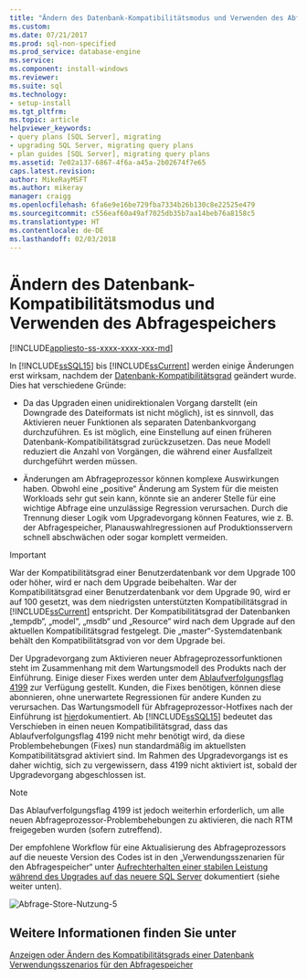 ```yaml
---
title: "Ändern des Datenbank-Kompatibilitätsmodus und Verwenden des Abfragespeichers | Microsoft-Dokumentation"
ms.custom: 
ms.date: 07/21/2017
ms.prod: sql-non-specified
ms.prod_service: database-engine
ms.service: 
ms.component: install-windows
ms.reviewer: 
ms.suite: sql
ms.technology:
- setup-install
ms.tgt_pltfrm: 
ms.topic: article
helpviewer_keywords:
- query plans [SQL Server], migrating
- upgrading SQL Server, migrating query plans
- plan guides [SQL Server], migrating query plans
ms.assetid: 7e02a137-6867-4f6a-a45a-2b02674f7e65
caps.latest.revision: 
author: MikeRayMSFT
ms.author: mikeray
manager: craigg
ms.openlocfilehash: 6fa6e9e16be729fba7334b26b130c8e22525e479
ms.sourcegitcommit: c556eaf60a49af7025db35b7aa14beb76a8158c5
ms.translationtype: HT
ms.contentlocale: de-DE
ms.lasthandoff: 02/03/2018
---
```

# <a name="change-the-database-compatibility-mode-and-use-the-query-store"></a>Ändern des Datenbank-Kompatibilitätsmodus und Verwenden des Abfragespeichers
[!INCLUDE[appliesto-ss-xxxx-xxxx-xxx-md](../../includes/appliesto-ss-xxxx-xxxx-xxx-md.md)]

In [!INCLUDE[ssSQL15](../../includes/sssql15-md.md)] bis [!INCLUDE[ssCurrent](../../includes/sscurrent-md.md)] werden einige Änderungen erst wirksam, nachdem der [Datenbank-Kompatibilitätsgrad](../../t-sql/statements/alter-database-transact-sql-compatibility-level.md) geändert wurde. Dies hat verschiedene Gründe:  
  
- Da das Upgraden einen unidirektionalen Vorgang darstellt (ein Downgrade des Dateiformats ist nicht möglich), ist es sinnvoll, das Aktivieren neuer Funktionen als separaten Datenbankvorgang durchzuführen. Es ist möglich, eine Einstellung auf einen früheren Datenbank-Kompatibilitätsgrad zurückzusetzen.  Das neue Modell reduziert die Anzahl von Vorgängen, die während einer Ausfallzeit durchgeführt werden müssen.  
  
- Änderungen am Abfrageprozessor können komplexe Auswirkungen haben. Obwohl eine „positive“ Änderung am System für die meisten Workloads sehr gut sein kann, könnte sie an anderer Stelle für eine wichtige Abfrage eine unzulässige Regression verursachen. Durch die Trennung dieser Logik vom Upgradevorgang können Features, wie z. B. der Abfragespeicher, Planauswahlregressionen auf Produktionsservern schnell abschwächen oder sogar komplett vermeiden.  
  
> [!IMPORTANT]  
> War der Kompatibilitätsgrad einer Benutzerdatenbank vor dem Upgrade 100 oder höher, wird er nach dem Upgrade beibehalten. War der Kompatibilitätsgrad einer Benutzerdatenbank vor dem Upgrade 90, wird er auf 100 gesetzt, was dem niedrigsten unterstützten Kompatibilitätsgrad in [!INCLUDE[ssCurrent](../../includes/sscurrent-md.md)] entspricht. Der Kompatibilitätsgrad der Datenbanken „tempdb“, „model“, „msdb“ und „Resource“ wird nach dem Upgrade auf den aktuellen Kompatibilitätsgrad festgelegt.
> Die „master“-Systemdatenbank behält den Kompatibilitätsgrad von vor dem Upgrade bei. 
  
Der Upgradevorgang zum Aktivieren neuer Abfrageprozessorfunktionen steht im Zusammenhang mit dem Wartungsmodell des Produkts nach der Einführung.  Einige dieser Fixes werden unter dem [Ablaufverfolgungsflag 4199](../../t-sql/database-console-commands/dbcc-traceon-trace-flags-transact-sql.md#4199) zur Verfügung gestellt.  Kunden, die Fixes benötigen, können diese abonnieren, ohne unerwartete Regressionen für andere Kunden zu verursachen. Das Wartungsmodell für Abfrageprozessor-Hotfixes nach der Einführung ist [hier](http://support.microsoft.com/kb/974006)dokumentiert. Ab [!INCLUDE[ssSQL15](../../includes/sssql15-md.md)] bedeutet das Verschieben in einen neuen Kompatibilitätsgrad, dass das Ablaufverfolgungsflag 4199 nicht mehr benötigt wird, da diese Problembehebungen (Fixes) nun standardmäßig im aktuellsten Kompatibilitätsgrad aktiviert sind. Im Rahmen des Upgradevorgangs ist es daher wichtig, sich zu vergewissern, dass 4199 nicht aktiviert ist, sobald der Upgradevorgang abgeschlossen ist.  

> [!NOTE]
> Das Ablaufverfolgungsflag 4199 ist jedoch weiterhin erforderlich, um alle neuen Abfrageprozessor-Problembehebungen zu aktivieren, die nach RTM freigegeben wurden (sofern zutreffend).
  
Der empfohlene Workflow für eine Aktualisierung des Abfrageprozessors auf die neueste Version des Codes ist in den „Verwendungsszenarien für den Abfragespeicher“ unter [Aufrechterhalten einer stabilen Leistung während des Upgrades auf das neuere SQL Server](../../relational-databases/performance/query-store-usage-scenarios.md#CEUpgrade) dokumentiert (siehe weiter unten).  
  
![Abfrage-Store-Nutzung-5](../../relational-databases/performance/media/query-store-usage-5.png "query-store-usage-5") 
 
## <a name="see-also"></a>Weitere Informationen finden Sie unter  
 [Anzeigen oder Ändern des Kompatibilitätsgrads einer Datenbank](../../relational-databases/databases/view-or-change-the-compatibility-level-of-a-database.md)  
 [Verwendungsszenarios für den Abfragespeicher](../../relational-databases/performance/query-store-usage-scenarios.md) 
  
